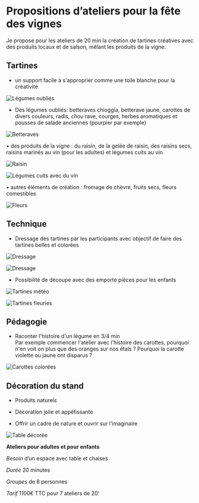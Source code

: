 # Propositions d’ateliers pour la fête des vignes


Je propose pour les ateliers de 20 min la création de tartines créatives avec des produits locaux et de saison, mêlant les produits de la vigne.


## Tartines


*	un support facile à s'approprier comme une toile blanche pour la créativité

 ![Légumes oubliés](https://github.com/bndct-lmbrt/ateliers/blob/master/medias/legumes-oublies.jpg)

*	Des légumes oubliés: betteraves chioggia, betterave jaune, carottes de divers couleurs, radis, chou rave, courges, herbes aromatiques et pousses de salade anciennes (pourpier par exemple)

 ![Betteraves](https://github.com/bndct-lmbrt/ateliers/blob/master/medias/betteraves.jpg)

•	des produits de la vigne : du raisin, de la gelée de raisin, des raisins secs, raisins marinés au vin (pour les adultes) et légumes cuits au vin 

 ![Raisin](https://github.com/bndct-lmbrt/ateliers/blob/master/medias/raisins.jpg)

 ![Légumes cuits avec du vin](https://github.com/bndct-lmbrt/ateliers/blob/master/medias/legumes-cuits-vin.jpg)

•	autres éléments de création : fromage de chèvre, fruits secs, fleurs comestibles

![Fleurs](https://github.com/bndct-lmbrt/ateliers/blob/master/medias/tartines-fleurs.jpg)
 

## Technique


*	Dressage des tartines par les participants avec objectif de faire des tartines belles et colorées

 ![Dressage](https://github.com/bndct-lmbrt/ateliers/blob/master/medias/dressage.jpg)

 ![Dressage](https://github.com/bndct-lmbrt/ateliers/blob/master/medias/radis.jpg)

* Possibilité de découpe avec des emporte pièces pour les enfants

 ![Tartines météo](https://github.com/bndct-lmbrt/ateliers/blob/master/medias/meteo-tartines.jpg)

 ![Tartines fleuries](https://github.com/bndct-lmbrt/ateliers/blob/master/medias/tartines-printemps.jpg)



## Pédagogie


*	Raconter l'histoire d'un légume en 3/4 min  
Par exemple commencer l'atelier avec l'histoire des carottes, pourquoi n'en voit on plus que des oranges sur nos étals ?   Pourquoi la carotte violette ou jaune ont disparus ?

 ![Carottes colorées](https://github.com/bndct-lmbrt/ateliers/blob/master/medias/carottes-couleurs.jpg)

## Décoration du stand

*	Produits naturels

*	Décoration jolie et appétissante

*	Offrir un cadre de nature et ouvrir sur l'imaginaire


 ![Table décorée](https://github.com/bndct-lmbrt/ateliers/blob/master/medias/table-nature.png)


**Ateliers pour adultes et pour enfants**  

*Besoin*  d’un espace avec table et chaises  

*Durée*  20 minutes   

*Groupes*  de 8 personnes   

*Tarif*  1100€ TTC pour 7 ateliers de 20'  